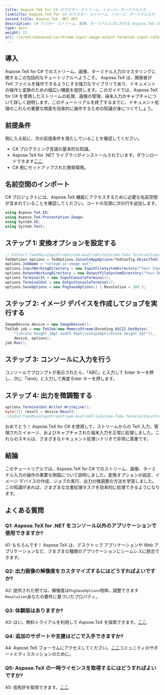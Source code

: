 ```yaml
---
title: Aspose.TeX for C# のマスター ストリーム、イメージ、ターミナル入力
linktitle: Aspose.TeX for C# のマスター ストリーム、イメージ、ターミナル入力
second_title: Aspose.TeX .NET API
description: C# マスター ストリーム、画像、ターミナル入力に対する Aspose.TeX の機能を簡単に体験してください。シームレスな文書処理のために今すぐダウンロードしてください。
type: docs
weight: 11
url: /ja/net/advanced-io/stream-input-image-output-terminal-input-csharp/
---
```

## 導入

Aspose.TeX for C# でのストリーム、画像、ターミナル入力のマスタリングに関するこの包括的なチュートリアルへようこそ。 Aspose.TeX は、開発者が TeX ファイルを操作できるようにする強力なライブラリであり、ドキュメントの操作と変換のための幅広い機能を提供します。このガイドでは、Aspose.TeX for C# を使用したストリームの処理、画像の管理、端末入力のキャプチャについて詳しく説明します。このチュートリアルを終了するまでに、ドキュメント処理のこれらの重要な側面を効率的に操作するための知識が身につくでしょう。

## 前提条件

例に入る前に、次の前提条件を満たしていることを確認してください。

- C# プログラミング言語の基本的な知識。
-  Aspose.TeX for .NET ライブラリがインストールされています。ダウンロードできます[ここ](https://releases.aspose.com/tex/net/).
- C# 用にセットアップされた開発環境。

## 名前空間のインポート

C# プロジェクトには、Aspose.TeX 機能にアクセスするために必要な名前空間が含まれていることを確認してください。コードの先頭に次の行を追加します。

```csharp
using Aspose.TeX.IO;
using Aspose.TeX.Presentation.Image;
using System.IO;
using System.Text;
```

## ステップ 1: 変換オプションを設定する

```csharp
// ExStart:TakeMainInputFromStream-AuxFromFileSystem-Take TerminalInputFromConsole-AlternativeImagesStorage
TeXOptions options = TeXOptions.ConsoleAppOptions(TeXConfig.ObjectTeX());
options.JobName = "stream-in-image-out";
options.InputWorkingDirectory = new InputFileSystemDirectory("Your Input Directory");
options.OutputWorkingDirectory = new OutputFileSystemDirectory("Your Output Directory");
options.TerminalIn = new InputConsoleTerminal();
options.TerminalOut = new OutputConsoleTerminal();
options.SaveOptions = new PngSaveOptions() { Resolution = 300 };
```

## ステップ 2: イメージ デバイスを作成してジョブを実行する

```csharp
ImageDevice device = new ImageDevice();
TeXJob job = new TeXJob(new MemoryStream(Encoding.ASCII.GetBytes(
    "\\hrule height 10pt width 95pt\\vskip10pt\\hrule height 5pt")),
    device, options);
job.Run();
```

## ステップ 3: コンソールに入力を行う

コンソールでプロンプトが表示されたら、「ABC」と入力して Enter キーを押し、次に「\end」と入力して再度 Enter キーを押します。

## ステップ 4: 出力を微調整する

```csharp
options.TerminalOut.Writer.WriteLine();
byte[][] result = device.Result;
//ExEnd:TakeMainInputFromStream-AuxFromFileSystem-Take TerminalInputFromConsole-AlternativeImagesStorage
```

おめでとう！ Aspose.TeX for C# を使用して、ストリームからの TeX 入力、管理されたイメージ、およびキャプチャされた端末入力を正常に処理しました。これらのスキルは、さまざまなドキュメント処理シナリオで非常に貴重です。

## 結論

このチュートリアルでは、Aspose.TeX for C# でのストリーム、画像、ターミナル入力の操作の重要な側面について説明しました。変換オプションの設定、イメージ デバイスの作成、ジョブの実行、出力の微調整の方法を学習しました。この知識があれば、さまざまな文書処理タスクを効率的に処理できるようになります。

## よくある質問

### Q1: Aspose.TeX for .NET をコンソール以外のアプリケーションで使用できますか?

A1: もちろんです！ Aspose.TeX は、デスクトップ アプリケーションや Web アプリケーションなど、さまざまな種類のアプリケーションにシームレスに統合できます。

### Q2: 出力画像の解像度をカスタマイズするにはどうすればよいですか?

 A2: 提供された例では、解像度は`PngSaveOptions`物体。調整できます`Resolution`あなたの要件に基づいたプロパティ。

### Q3: 体験版はありますか?

 A3: はい、無料トライアルを利用して Aspose.TeX を探索できます。[ここ](https://releases.aspose.com/).

### Q4: 追加のサポートや支援はどこで入手できますか?

 A4: Aspose.TeX フォーラムにアクセスしてください。[ここ](https://forum.aspose.com/c/tex/47)コミュニティのサポートとディスカッションのために。

### Q5: Aspose.TeX の一時ライセンスを取得するにはどうすればよいですか?

 A5: 仮免許を取得できます。[ここ](https://purchase.aspose.com/temporary-license/).